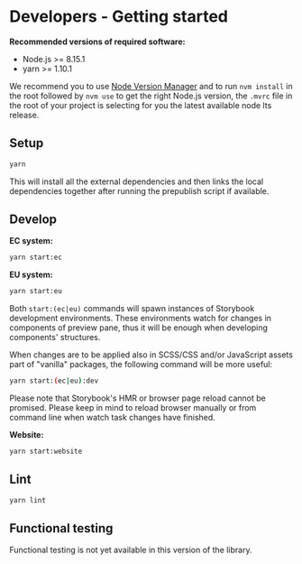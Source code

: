 # Developers - Getting started

**Recommended versions of required software:**

- Node.js >= 8.15.1
- yarn >= 1.10.1

We recommend you to use [Node Version Manager](https://github.com/creationix/nvm) and to run `nvm install` in the root followed by `nvm use` to get the right Node.js version, the `.mvrc` file in the root of your project is selecting for you the latest available node lts release.

## Setup

```bash
yarn
```

This will install all the external dependencies and then links the local dependencies together after running the prepublish script if available.

## Develop

**EC system:**

```bash
yarn start:ec
```

**EU system:**

```bash
yarn start:eu
```

Both `start:(ec|eu)` commands will spawn instances of Storybook development environments. These environments watch for changes in components of preview pane, thus it will be enough when developing components' structures.

When changes are to be applied also in SCSS/CSS and/or JavaScript assets part of "vanilla" packages, the following command will be more useful:

```bash
yarn start:(ec|eu):dev
```

Please note that Storybook's HMR or browser page reload cannot be promised. Please keep in mind to reload browser manually or from command line when watch task changes have finished.

**Website:**

```bash
yarn start:website
```

## Lint

```bash
yarn lint
```

## Functional testing

Functional testing is not yet available in this version of the library.
